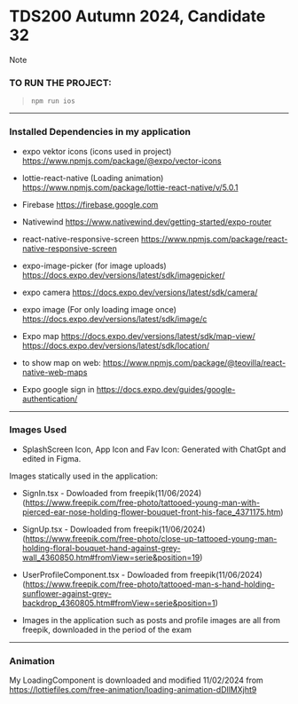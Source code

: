 # TDS200 Autumn 2024, Candidate 32

> [!NOTE]
> ### TO RUN THE PROJECT:

> ```
> npm run ios
> ```
---

### Installed Dependencies in my application 
* expo vektor icons (icons used in project)
https://www.npmjs.com/package/@expo/vector-icons

* lottie-react-native (Loading animation)
https://www.npmjs.com/package/lottie-react-native/v/5.0.1

* Firebase
https://firebase.google.com

* Nativewind
https://www.nativewind.dev/getting-started/expo-router

* react-native-responsive-screen
https://www.npmjs.com/package/react-native-responsive-screen

* expo-image-picker (for image uploads)
https://docs.expo.dev/versions/latest/sdk/imagepicker/

* expo camera
https://docs.expo.dev/versions/latest/sdk/camera/

* expo image (For only loading image once)
https://docs.expo.dev/versions/latest/sdk/image/c

* Expo map
https://docs.expo.dev/versions/latest/sdk/map-view/
https://docs.expo.dev/versions/latest/sdk/location/

* to show map on web:
https://www.npmjs.com/package/@teovilla/react-native-web-maps 

* Expo google sign in
https://docs.expo.dev/guides/google-authentication/
---

### Images Used
- SplashScreen Icon, App Icon and Fav Icon:
Generated with ChatGpt and edited in Figma.

Images statically used in the application:
- SignIn.tsx - Dowloaded from freepik(11/06/2024)
(https://www.freepik.com/free-photo/tattooed-young-man-with-pierced-ear-nose-holding-flower-bouquet-front-his-face_4371175.htm)

- SignUp.tsx - Dowloaded from freepik(11/06/2024)
(https://www.freepik.com/free-photo/close-up-tattooed-young-man-holding-floral-bouquet-hand-against-grey-wall_4360850.htm#fromView=serie&position=19)

- UserProfileComponent.tsx - Dowloaded from freepik(11/06/2024)
(https://www.freepik.com/free-photo/tattooed-man-s-hand-holding-sunflower-against-grey-backdrop_4360805.htm#fromView=serie&position=1)

- Images in the application such as posts and profile images are all from freepik, downloaded in the period of the exam

---
### Animation
My LoadingComponent is downloaded and modified 11/02/2024
from https://lottiefiles.com/free-animation/loading-animation-dDllMXjht9 


